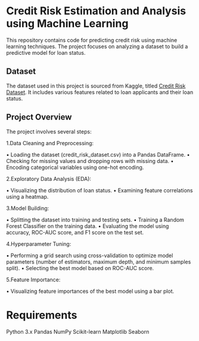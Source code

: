 # Credit Risk Estimation and Analysis using Machine Learning <div/>
This repository contains code for predicting credit risk using machine learning techniques. The project focuses on analyzing a dataset to build a predictive model for loan status.

## Dataset
The dataset used in this project is sourced from Kaggle, titled [Credit Risk Dataset](https://www.kaggle.com/datasets/laotse/credit-risk-dataset). It includes various features related to loan applicants and their loan status.

## Project Overview
The project involves several steps:

1.Data Cleaning and Preprocessing:

 • Loading the dataset (credit_risk_dataset.csv) into a Pandas DataFrame.
 • Checking for missing values and dropping rows with missing data.
 • Encoding categorical variables using one-hot encoding.

2.Exploratory Data Analysis (EDA):<div/>
 
 • Visualizing the distribution of loan status.
 • Examining feature correlations using a heatmap.

3.Model Building:<div/>

 • Splitting the dataset into training and testing sets.
 • Training a Random Forest Classifier on the training data.
 • Evaluating the model using accuracy, ROC-AUC score, and F1 score on the test set.

4.Hyperparameter Tuning:<div/>

• Performing a grid search using cross-validation to optimize model parameters (number of estimators, maximum depth, and minimum samples split).
• Selecting the best model based on ROC-AUC score.

5.Feature Importance:<div/>

• Visualizing feature importances of the best model using a bar plot.

# Requirements

Python 3.x
Pandas
NumPy
Scikit-learn
Matplotlib
Seaborn

